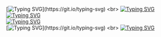 [![Typing SVG](https://readme-typing-svg.herokuapp.com?color=%2336BCF7&lines=Как+работать+с+нашим+кодом+?)](https://git.io/typing-svg)
<br>
[![Typing SVG](https://readme-typing-svg.herokuapp.com?color=%2336BCF7&lines=1+.+Запустить+код)](https://git.io/typing-svg)
<br>
[![Typing SVG](https://readme-typing-svg.herokuapp.com?color=%2336BCF7&lines=2+.+Появится+новое+окно+ввода)](https://git.io/typing-svg)
<br>
[![Typing SVG](https://readme-typing-svg.herokuapp.com?color=%2336BCF7&lines=3+.+Нажать+на+кнопку)](https://git.io/typing-svg)
<br>
[![Typing SVG](https://readme-typing-svg.herokuapp.com?color=%2336BCF7&lines="+Выбрать+json+файл+")](https://git.io/typing-svg)
<br>
[![Typing SVG](https://readme-typing-svg.herokuapp.com?color=%2336BCF7&lines=4+.+Выбрать+необходимый+файл)](https://git.io/typing-svg)
<br>
